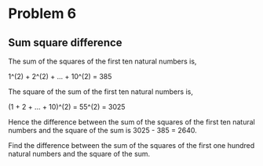 # Problem 6
## Sum square difference
The sum of the squares of the first ten natural numbers is,

1^(2) + 2^(2) + ... + 10^(2) = 385

The square of the sum of the first ten natural numbers is,

(1 + 2 + ... + 10)^(2) = 55^(2) = 3025

Hence the difference between the sum of the squares of the first ten natural
numbers and the square of the sum is 3025 - 385 = 2640.

Find the difference between the sum of the squares of the first one hundred
natural numbers and the square of the sum.

